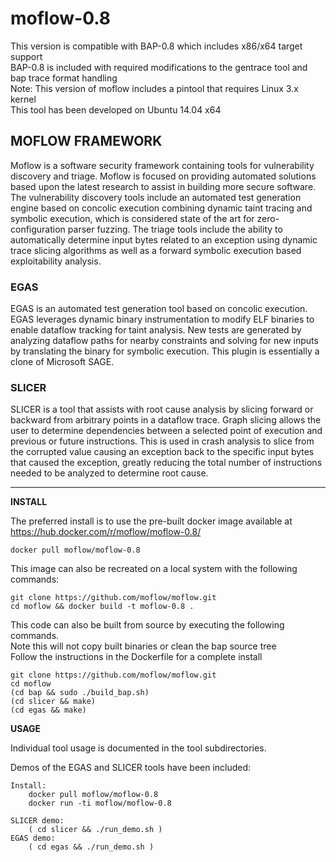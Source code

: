 # moflow-0.8  

This version is compatible with BAP-0.8 which includes x86/x64 target support  
BAP-0.8 is included with required modifications to the gentrace tool and bap trace format handling  
Note: This version of moflow includes a pintool that requires Linux 3.x kernel  
This tool has been developed on Ubuntu 14.04 x64  

## MOFLOW FRAMEWORK  

Moflow is a software security framework containing tools for vulnerability discovery and triage. Moflow is focused on providing automated solutions based upon the latest research to assist in building more secure software. The vulnerability discovery tools include an automated test generation engine based on concolic execution combining dynamic taint tracing and symbolic execution, which is considered state of the art for zero-configuration parser fuzzing. The triage tools include the ability to automatically determine input bytes related to an exception using dynamic trace slicing algorithms as well as a forward symbolic execution based exploitability analysis.  

### EGAS  

EGAS is an automated test generation tool based on concolic execution. EGAS leverages dynamic binary instrumentation to modify ELF binaries to enable dataflow tracking for taint analysis. New tests are generated by analyzing dataflow paths for nearby constraints and solving for new inputs by translating the binary for symbolic execution. This plugin is essentially a clone of Microsoft SAGE.  
 
### SLICER  

SLICER is a tool that assists with root cause analysis by slicing forward or backward from arbitrary points in a dataflow trace. Graph slicing allows the user to determine dependencies between a selected point of execution and previous or future instructions. This is used in crash analysis to slice from the corrupted value causing an exception back to the specific input bytes that caused the exception, greatly reducing the total number of instructions needed to be analyzed to determine root cause.  

***

**INSTALL**  

The preferred install is to use the pre-built docker image available at https://hub.docker.com/r/moflow/moflow-0.8/  

    docker pull moflow/moflow-0.8  

This image can also be recreated on a local system with the following commands:  
 
    git clone https://github.com/moflow/moflow.git  
    cd moflow && docker build -t moflow-0.8 .  

This code can also be built from source by executing the following commands.  
Note this will not copy built binaries or clean the bap source tree  
Follow the instructions in the Dockerfile for a complete install  

    git clone https://github.com/moflow/moflow.git  
    cd moflow  
    (cd bap && sudo ./build_bap.sh)  
    (cd slicer && make)  
    (cd egas && make)  
 
 
**USAGE**  
  
Individual tool usage is documented in the tool subdirectories.  
  
Demos of the EGAS and SLICER tools have been included:  
  
    Install:     
        docker pull moflow/moflow-0.8  
        docker run -ti moflow/moflow-0.8  
  
    SLICER demo: 
        ( cd slicer && ./run_demo.sh )  
    EGAS demo:   
        ( cd egas && ./run_demo.sh )  
    

    


